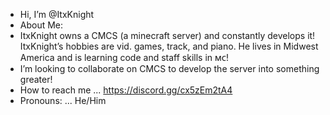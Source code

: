 - Hi, I’m @ItxKnight
- About Me: 
- ItxKnight owns a CMCS (a minecraft server) and constantly develops it! ItxKnight’s hobbies are vid. games, track, and piano. He lives in Midwest America and is learning code and staff skills in ᴍᴄ!
- I’m looking to collaborate on CMCS to develop the server into something greater!
- How to reach me ... https://discord.gg/cx5zEm2tA4
- Pronouns: ... He/Him

<!---
ItxKnight/ItxKnight is a ✨ special ✨ repository because its `README.md` (this file) appears on your GitHub profile.
You can click the Preview link to take a look at your changes.
--->
